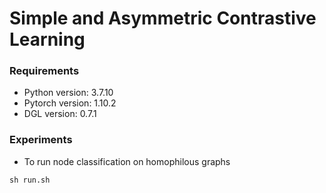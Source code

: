 # Simple and Asymmetric Contrastive Learning

### Requirements

- Python version: 3.7.10
- Pytorch version: 1.10.2
- DGL version: 0.7.1



### Experiments
- To run node classification on homophilous graphs 
```
sh run.sh
```
